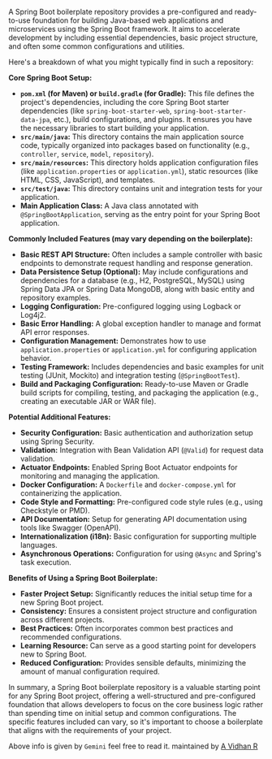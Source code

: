 A Spring Boot boilerplate repository provides a pre-configured and ready-to-use foundation for building Java-based web applications and microservices using the Spring Boot framework. It aims to accelerate development by including essential dependencies, basic project structure, and often some common configurations and utilities.

Here's a breakdown of what you might typically find in such a repository:

**Core Spring Boot Setup:**

* **`pom.xml` (for Maven) or `build.gradle` (for Gradle):** This file defines the project's dependencies, including the core Spring Boot starter dependencies (like `spring-boot-starter-web`, `spring-boot-starter-data-jpa`, etc.), build configurations, and plugins. It ensures you have the necessary libraries to start building your application.
* **`src/main/java`:** This directory contains the main application source code, typically organized into packages based on functionality (e.g., `controller`, `service`, `model`, `repository`).
* **`src/main/resources`:** This directory holds application configuration files (like `application.properties` or `application.yml`), static resources (like HTML, CSS, JavaScript), and templates.
* **`src/test/java`:** This directory contains unit and integration tests for your application.
* **Main Application Class:** A Java class annotated with `@SpringBootApplication`, serving as the entry point for your Spring Boot application.

**Commonly Included Features (may vary depending on the boilerplate):**

* **Basic REST API Structure:** Often includes a sample controller with basic endpoints to demonstrate request handling and response generation.
* **Data Persistence Setup (Optional):** May include configurations and dependencies for a database (e.g., H2, PostgreSQL, MySQL) using Spring Data JPA or Spring Data MongoDB, along with basic entity and repository examples.
* **Logging Configuration:** Pre-configured logging using Logback or Log4j2.
* **Basic Error Handling:** A global exception handler to manage and format API error responses.
* **Configuration Management:** Demonstrates how to use `application.properties` or `application.yml` for configuring application behavior.
* **Testing Framework:** Includes dependencies and basic examples for unit testing (JUnit, Mockito) and integration testing (`@SpringBootTest`).
* **Build and Packaging Configuration:** Ready-to-use Maven or Gradle build scripts for compiling, testing, and packaging the application (e.g., creating an executable JAR or WAR file).

**Potential Additional Features:**

* **Security Configuration:** Basic authentication and authorization setup using Spring Security.
* **Validation:** Integration with Bean Validation API (`@Valid`) for request data validation.
* **Actuator Endpoints:** Enabled Spring Boot Actuator endpoints for monitoring and managing the application.
* **Docker Configuration:** A `Dockerfile` and `docker-compose.yml` for containerizing the application.
* **Code Style and Formatting:** Pre-configured code style rules (e.g., using Checkstyle or PMD).
* **API Documentation:** Setup for generating API documentation using tools like Swagger (OpenAPI).
* **Internationalization (i18n):** Basic configuration for supporting multiple languages.
* **Asynchronous Operations:** Configuration for using `@Async` and Spring's task execution.

**Benefits of Using a Spring Boot Boilerplate:**

* **Faster Project Setup:** Significantly reduces the initial setup time for a new Spring Boot project.
* **Consistency:** Ensures a consistent project structure and configuration across different projects.
* **Best Practices:** Often incorporates common best practices and recommended configurations.
* **Learning Resource:** Can serve as a good starting point for developers new to Spring Boot.
* **Reduced Configuration:** Provides sensible defaults, minimizing the amount of manual configuration required.

In summary, a Spring Boot boilerplate repository is a valuable starting point for any Spring Boot project, offering a well-structured and pre-configured foundation that allows developers to focus on the core business logic rather than spending time on initial setup and common configurations. The specific features included can vary, so it's important to choose a boilerplate that aligns with the requirements of your project.

Above info is given by `Gemini` feel free to read it. maintained by [A Vidhan R](https://linkedin.com/in/AVidhanR)
